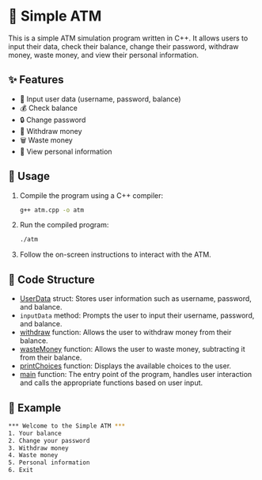 # 🏧 Simple ATM

This is a simple ATM simulation program written in C++. It allows users to input their data, check their balance, change their password, withdraw money, waste money, and view their personal information.

## ✨ Features

- 📝 Input user data (username, password, balance)
- 💰 Check balance
- 🔒 Change password
- 💸 Withdraw money
- 🗑️ Waste money
- 👤 View personal information

## 🚀 Usage

1. Compile the program using a C++ compiler:
    ```sh
    g++ atm.cpp -o atm
    ```

2. Run the compiled program:
    ```sh
    ./atm
    ```

3. Follow the on-screen instructions to interact with the ATM.

## 📂 Code Structure

- [UserData](http://_vscodecontentref_/0) struct: Stores user information such as username, password, and balance.
- `inputData` method: Prompts the user to input their username, password, and balance.
- [withdraw](http://_vscodecontentref_/1) function: Allows the user to withdraw money from their balance.
- [wasteMoney](http://_vscodecontentref_/2) function: Allows the user to waste money, subtracting it from their balance.
- [printChoices](http://_vscodecontentref_/3) function: Displays the available choices to the user.
- [main](http://_vscodecontentref_/4) function: The entry point of the program, handles user interaction and calls the appropriate functions based on user input.

## 📝 Example

```sh
*** Welcome to the Simple ATM ***
1. Your balance
2. Change your password
3. Withdraw money
4. Waste money
5. Personal information
6. Exit
